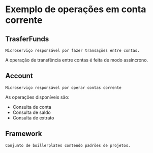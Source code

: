 # Exemplo de operações em conta corrente

## TrasferFunds

    Microserviço responsável por fazer transações entre contas.

A operação de transfência entre contas é feita de modo assíncrono.

## Account

    Microserviço responsável por operar contas corrente

As operações disponíveis são:

* Consulta de conta
* Consulta de saldo
* Consulta de extrato

## Framework

    Conjunto de boillerplates contendo padrões de projetos.